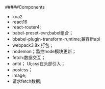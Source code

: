 #####Components
* koa2
* react16
* react-router4;
* babel-preset-evn;babel组合；
* bbabel-plugin-transform-runtime;兼容新api
* webpack3.8x 打包；
* nodemon；监控node模块更新；
* fetch:数据交互；
* antd； Ui;css在头部引入；
* postcss；
* image;
* 请求fetch数据;
